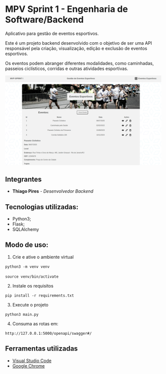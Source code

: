 # MPV Sprint 1 - Engenharia de Software/Backend

Aplicativo para gestão de eventos esportivos.

Este é um projeto backend desenvolvido com o objetivo de ser uma API responsável pela criação, visualização, edição e exclusão de eventos esportivos.

Os eventos podem abranger diferentes modalidades, como caminhadas, passeios ciclísticos, corridas e outras atividades esportivas.

![Imagem do aplicativo](sprint_1.png)

## Integrantes

* **Thiago Pires** - *Desenvolvedor Backend*

## Tecnologias utilizadas:

* Python3;
* Flask;
* SQLAlchemy

## Modo de uso:

1. Crie e ative o ambiente virtual
```
python3 -m venv venv

source venv/bin/activate 
```
2. Instale os requisitos
```
pip install -r requirements.txt   
```
3. Execute o projeto
```
python3 main.py 
```
4. Consuma as rotas em:
```
http://127.0.0.1:5000/openapi/swagger#/
```

## Ferramentas utilizadas

* [Visual Studio Code](https://code.visualstudio.com/)
* [Google Chrome](https://www.google.pt/intl/pt-PT/chrome/?brand=CHBD&gclid=Cj0KCQjwn_LrBRD4ARIsAFEQFKt3kLTIsdU6a-sk3FKsxrhplkKaYNHo6Pt3aRbaEAJ3TK4fZslZmtUaAvHVEALw_wcB&gclsrc=aw)


